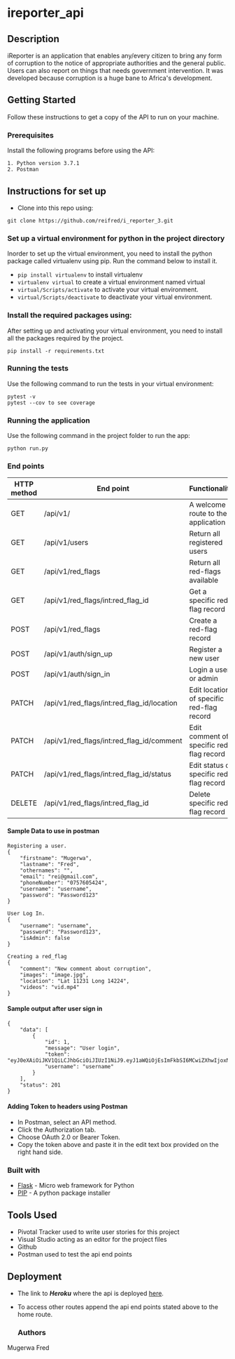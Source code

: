 # ireporter_api
## Description
iReporter is an application that enables any/every citizen to bring any form of corruption to the notice of appropriate authorities and the general public. Users can also report on things that needs government intervention.
It was developed because corruption is a huge bane to Africa's development.

## Getting Started
Follow these instructions to get a copy of the API to run on your machine.

### Prerequisites

Install the following programs before using the API:
```
1. Python version 3.7.1
2. Postman
```

## Instructions for set up
- Clone into this repo using:
```
git clone https://github.com/reifred/i_reporter_3.git
```
### Set up a virtual environment for python in the project directory
Inorder to set up the virtual environment, you need to install the python package called virtualenv using pip.
Run the command below to install it.
- `pip install virtualenv` to install virtualenv
- `virtualenv virtual`  to create a virtual environment named virtual
- `virtual/Scripts/activate` to activate your virtual environment.
- `virtual/Scripts/deactivate` to deactivate your virtual environment.

### Install the required packages using:
After setting up and activating your virtual environment, you need to install all the packages required by the project.
```
pip install -r requirements.txt
```
### Running the tests

Use the following command to run the tests in your virtual environment:
```
pytest -v
pytest --cov to see coverage
```

### Running the application
Use the following command in the project folder to run the app:
```
python run.py
```

### End points
 |HTTP method|End point|Functionality| 
 |-----------|---------|--------------|
 |GET|/api/v1/|A welcome route to the application|
 |GET|/api/v1/users|Return all registered users|
 |GET|/api/v1/red_flags|Return all red-flags available|
 |GET|/api/v1/red_flags/int:red_flag_id|Get a specific red-flag record|
 |POST|/api/v1/red_flags|Create a red-flag record|
 |POST|/api/v1/auth/sign_up|Register a new user|
 |POST|/api/v1/auth/sign_in|Login a user or admin|
 |PATCH|/api/v1/red_flags/int:red_flag_id/location|Edit location of specific red-flag record| 
 |PATCH|/api/v1/red_flags/int:red_flag_id/comment|Edit comment of specific red-flag record|
 |PATCH|/api/v1/red_flags/int:red_flag_id/status|Edit status of specific red-flag record|
 |DELETE|/api/v1/red_flags/int:red_flag_id|Delete specific red-flag record|
 
 #### Sample Data to use in postman
```
Registering a user.
{
	"firstname": "Mugerwa",
	"lastname": "Fred",
	"othernames": "",
	"email": "rei@gmail.com",
	"phoneNumber": "0757605424",
	"username": "username",
	"password": "Password123"
}

User Log In.
{
	"username": "username",
	"password": "Password123",
	"isAdmin": false
}

Creating a red_flag
{
	"comment": "New comment about corruption",
	"images": "image.jpg",
	"location": "Lat 11231 Long 14224",
	"videos": "vid.mp4"
}

``` 

#### Sample output after user sign in
```
{
    "data": [
        {
            "id": 1,
            "message": "User login",
            "token": "eyJ0eXAiOiJKV1QiLCJhbGciOiJIUzI1NiJ9.eyJ1aWQiOjEsImFkbSI6MCwiZXhwIjoxNTQ3Njg2NDQ3fQ.L1aiR6FHeG5vCvsuBFqpZlX4mYaXA845mEL_kvzQ7MY",
            "username": "username"
        }
    ],
    "status": 201
}
```
#### Adding Token to headers using Postman
- In Postman, select an API method.
- Click the Authorization tab.
- Choose OAuth 2.0 or Bearer Token.
- Copy the token above and paste it in the edit text box provided on the right hand side.

 ### Built with
 - [Flask](http://flask.pocoo.org/) - Micro web framework for Python
 - [PIP](https://pip.pypa.io/en/stable/) - A python package installer

## Tools Used
- Pivotal Tracker used to write user stories for this project
- Visual Studio acting as an editor for the project files 
- Github
- Postman used to test the api end points

## Deployment
- The link to ***Heroku*** where the api is deployed [here](https://fred-reporter.herokuapp.com/).
- To access other routes append the api end points stated above to the home route.

  ### Authors
Mugerwa Fred
